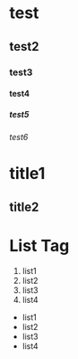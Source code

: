 # test
## test2
### test3
#### test4
##### test5
###### test6

title1
======
title2
-------

# List Tag

1. list1
2. list2
3. list3
4. list4

- list1
- list2
- list3
- list4